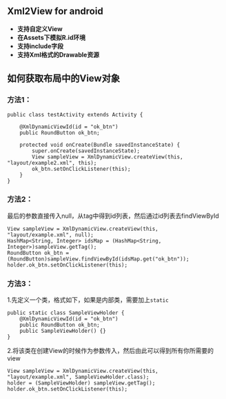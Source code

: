 ## Xml2View for android

* **支持自定义View**
* **在Assets下模拟R.id环境**
* **支持include字段**
* **支持Xml格式的Drawable资源**

## 如何获取布局中的View对象

###  方法1：

	public class testActivity extends Activity {

		@XmlDynamicViewId(id = "ok_btn")
		public RoundButton ok_btn;

        protected void onCreate(Bundle savedInstanceState) {
            super.onCreate(savedInstanceState);
            View sampleView = XmlDynamicView.createView(this, "layout/example2.xml", this);
            ok_btn.setOnClickListener(this);
        }
	}

	
###  方法2：
最后的参数直接传入null，从tag中得到id列表，然后通过id列表去findViewById

	View sampleView = XmlDynamicView.createView(this, "layout/example.xml", null);
	HashMap<String, Integer> idsMap = (HashMap<String, Integer>)sampleView.getTag();
	RoundButton ok_btn = (RoundButton)sampleView.findViewById(idsMap.get("ok_btn"));
	holder.ok_btn.setOnClickListener(this);

###  方法3：
1.先定义一个类，格式如下，如果是内部类，需要加上`static`

	public static class SampleViewHolder {
	    @XmlDynamicViewId(id = "ok_btn")
	    public RoundButton ok_btn;
	    public SampleViewHolder() {}
	}


2.将该类在创建View的时候作为参数传入，然后由此可以得到所有你所需要的view

	View sampleView = XmlDynamicView.createView(this, "layout/example.xml", SampleViewHolder.class);
	holder = (SampleViewHolder) sampleView.getTag();
	holder.ok_btn.setOnClickListener(this);

